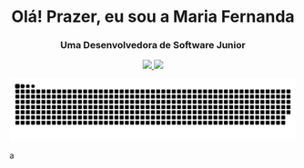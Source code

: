 <h1 align="center"> Olá! Prazer, eu sou a Maria Fernanda</h1>
 <div align="center">
<h3>Uma Desenvolvedora de Software Junior </h3>

 <a href="https://www.linkedin.com/in/maria155713/" alt="Linkedin">
    <img src="https://img.shields.io/badge/LinkedIn-0077B5?style=for-the-badge&logo=linkedin&logoColor=white" />
 </a> 
  
  <a href="mfernandaconceicaosantos@gmail.com">
    <img src="https://img.shields.io/badge/e‑mail-D14836.svg?style=for-the-badge&logo=GMail&logoColor=white">
    </a>
 </div>
 
  ![Snake animation](https://github.com/mfernandacs/mfernandacs/blob/output/github-contribution-grid-snake.svg)
 
  
 a

